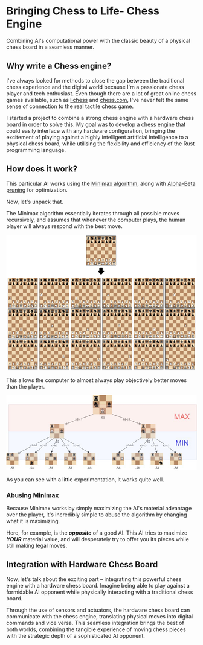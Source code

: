 # Bringing Chess to Life- Chess Engine

Combining AI's computational power with the classic beauty of a physical chess board in a seamless manner.

## Why write a Chess engine?

I've always looked for methods to close the gap between the traditional chess experience and the digital world because I'm a passionate chess player and tech enthusiast. Even though there are a lot of great online chess games available, such as [lichess](https://lichess.org/) and [chess.com](https://chess.com/), I've never felt the same sense of connection to the real tactile chess game.

I started a project to combine a strong chess engine with a hardware chess board in order to solve this. My goal was to develop a chess engine that could easily interface with any hardware configuration, bringing the excitement of playing against a highly intelligent artificial intelligence to a physical chess board, while utilising the flexibility and efficiency of the Rust programming language.

## How does it work?

This particular AI works using the [Minimax algorithm](https://en.wikipedia.org/wiki/Minimax), along with [Alpha-Beta pruning](https://en.wikipedia.org/wiki/Alpha%E2%80%93beta_pruning) for optimization.

Now, let's unpack that.

The Minimax algorithm essentially iterates through all possible moves recursively, and assumes that whenever the computer plays, the human player will always respond with the best move.

![Move generation](/assets/move-generation.png)

This allows the computer to almost always play objectively better moves than the player.

![Minimax](/assets/mini-max.jpeg)

As you can see with a little experimentation, it works quite well. 


### Abusing Minimax

Because Minimax works by simply maximizing the AI's material advantage over the player, it's incredibly simple to abuse the algorithm by changing what it is maximizing.

Here, for example, is the **_opposite_** of a good AI. This AI tries to maximize _**YOUR**_ material value, and will desperately try to offer you its pieces while still making legal moves.


## Integration with Hardware Chess Board

Now, let's talk about the exciting part – integrating this powerful chess engine with a hardware chess board. Imagine being able to play against a formidable AI opponent while physically interacting with a traditional chess board.

Through the use of sensors and actuators, the hardware chess board can communicate with the chess engine, translating physical moves into digital commands and vice versa. This seamless integration brings the best of both worlds, combining the tangible experience of moving chess pieces with the strategic depth of a sophisticated AI opponent.

